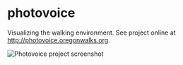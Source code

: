 photovoice
==========

Visualizing the walking environment. See project online at http://photovoice.oregonwalks.org.

![Photovoice project screenshot](https://cloud.githubusercontent.com/assets/1072292/12007657/d0b2765a-ac72-11e5-919f-9c65ed3ee29c.png)
